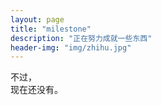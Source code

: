 ```yaml
---
layout: page
title: "milestone"
description: "正在努力成就一些东西"
header-img: "img/zhihu.jpg"
---
```


不过，  
现在还没有。






